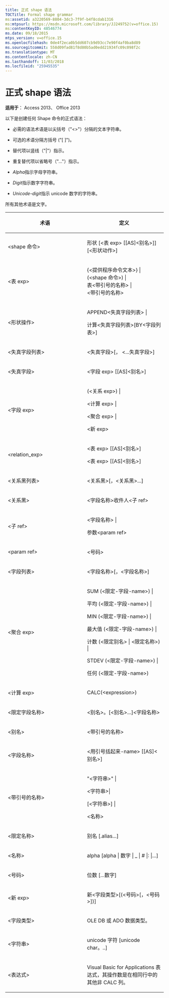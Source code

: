 ```yaml
---
title: 正式 shape 语法
TOCTitle: Formal shape grammar
ms:assetid: a3220569-8804-3dc3-7f9f-b4f8cdab1316
ms:mtpsurl: https://msdn.microsoft.com/library/JJ249752(v=office.15)
ms:contentKeyID: 48546774
ms.date: 09/18/2015
mtps_version: v=office.15
ms.openlocfilehash: 0de4f2eca0b5dd607cb9d93cc7e90f4af0ba8d89
ms.sourcegitcommit: 558d09fad81f8d80b5ad0edd21934fc09c098f2c
ms.translationtype: MT
ms.contentlocale: zh-CN
ms.lasthandoff: 11/03/2018
ms.locfileid: "25945535"
---
```

# <a name="formal-shape-grammar"></a>正式 shape 语法

**适用于**： Access 2013、 Office 2013

以下是创建任何 Shape 命令的正式语法：

  - 必需的语法术语是以尖括号（"\<\>"）分隔的文本字符串。

  - 可选的术语分隔方括号 ("\[ \]")。

  - 替代项以竖线（"|"）指示。

  - 重复替代项以省略号（"..."）指示。

  - *Alpha*指示字母字符串。

  - *Digit*指示数字字符串。

  - *Unicode-digit*指示 unicode 数字的字符串。

所有其他术语是文字。

<table>
<colgroup>
<col style="width: 50%" />
<col style="width: 50%" />
</colgroup>
<thead>
<tr class="header">
<th><p>术语</p></th>
<th><p>定义</p></th>
</tr>
</thead>
<tbody>
<tr class="odd">
<td><p>&lt;shape 命令&gt;</p></td>
<td><p>形状 [&lt;表 exp&gt; [[AS]&lt;别名&gt;]] [&lt;形状动作&gt;]</p></td>
</tr>
<tr class="even">
<td><p>&lt;表 exp&gt;</p></td>
<td><p>{&lt;提供程序命令文本&gt;} |<br />
(&lt;shape 命令&gt;) |<br />
表&lt;带引号的名称&gt; |<br />
&lt;带引号的名称&gt;</p></td>
</tr>
<tr class="odd">
<td><p>&lt;形状操作&gt;</p></td>
<td><p>APPEND&lt;失真字段列表&gt; |</p>
<p>计算&lt;失真字段列表&gt;[BY&lt;字段列表&gt;]</p></td>
</tr>
<tr class="even">
<td><p>&lt;失真字段列表&gt;</p></td>
<td><p>&lt;失真字段&gt;[， &lt;...失真字段&gt;]</p></td>
</tr>
<tr class="odd">
<td><p>&lt;失真字段&gt;</p></td>
<td><p>&lt;字段 exp&gt; [[AS]&lt;别名&gt;]</p></td>
</tr>
<tr class="even">
<td><p>&lt;字段 exp&gt;</p></td>
<td><p>(&lt;关系 exp&gt;) |</p>
<p>&lt;计算 exp&gt; |</p>
<p>&lt;聚合 exp&gt; |</p>
<p>&lt;新 exp&gt;</p></td>
</tr>
<tr class="odd">
<td><p>&lt;relation_exp&gt;</p></td>
<td><p>&lt;表 exp&gt; [[AS]&lt;别名&gt;]</p>
<p>&lt;表 exp&gt; [[AS]&lt;别名&gt;]</p></td>
</tr>
<tr class="even">
<td><p>&lt;关系黑列表&gt;</p></td>
<td><p>&lt;关系黑&gt;[，&lt;关系黑&gt;...]</p></td>
</tr>
<tr class="odd">
<td><p>&lt;关系黑&gt;</p></td>
<td><p>&lt;字段名称&gt;收件人&lt;子 ref&gt;</p></td>
</tr>
<tr class="even">
<td><p>&lt;子 ref&gt;</p></td>
<td><p>&lt;字段名称&gt; |</p>
<p>参数&lt;param ref&gt;</p></td>
</tr>
<tr class="odd">
<td><p>&lt;param ref&gt;</p></td>
<td><p>&lt;号码&gt;</p></td>
</tr>
<tr class="even">
<td><p>&lt;字段列表&gt;</p></td>
<td><p>&lt;字段名称&gt;[，&lt;字段名称&gt;]</p></td>
</tr>
<tr class="odd">
<td><p>&lt;聚合 exp&gt;</p></td>
<td><p>SUM (&lt;限定-字段-name&gt;) |</p>
<p>平均 (&lt;限定-字段-name&gt;) |</p>
<p>MIN (&lt;限定-字段-name&gt;) |</p>
<p>最大值 (&lt;限定-字段-name&gt;) |</p>
<p>计数 (&lt;限定别名&gt; | &lt;限定名称&gt;) |</p>
<p>STDEV (&lt;限定-字段-name&gt;) |</p>
<p>任何 (&lt;限定-字段-name&gt;)</p></td>
</tr>
<tr class="even">
<td><p>&lt;计算 exp&gt;</p></td>
<td><p>CALC(&lt;expression&gt;)</p></td>
</tr>
<tr class="odd">
<td><p>&lt;限定字段名称&gt;</p></td>
<td><p>&lt;别名&gt;。[&lt;别名&gt;...]&lt;字段名称&gt;</p></td>
</tr>
<tr class="even">
<td><p>&lt;别名&gt;</p></td>
<td><p>&lt;带引号的名称&gt;</p></td>
</tr>
<tr class="odd">
<td><p>&lt;字段名称&gt;</p></td>
<td><p>&lt;用引号括起来-name&gt; [[AS]&lt;别名&gt;]</p></td>
</tr>
<tr class="even">
<td><p>&lt;带引号的名称&gt;</p></td>
<td><p>&quot;&lt;字符串&gt;&quot; |</p>
<p>&lt;字符串&gt;|</p>
<p>[&lt;字符串&gt;] |</p>
<p>&lt;名称&gt;</p></td>
</tr>
<tr class="odd">
<td><p>&lt;限定名称&gt;</p></td>
<td><p>别名 [.alias...]</p></td>
</tr>
<tr class="even">
<td><p>&lt;名称&gt;</p></td>
<td><p>alpha [alpha | 数字 | _ | # |: |...]</p></td>
</tr>
<tr class="odd">
<td><p>&lt;号码&gt;</p></td>
<td><p>位数 [...数字]</p></td>
</tr>
<tr class="even">
<td><p>&lt;新 exp&gt;</p></td>
<td><p>新&lt;字段类型&gt;[(&lt;号码&gt;[，&lt;号码&gt;])]</p></td>
</tr>
<tr class="odd">
<td><p>&lt;字段类型&gt;</p></td>
<td><p>OLE DB 或 ADO 数据类型。</p></td>
</tr>
<tr class="even">
<td><p>&lt;字符串&gt;</p></td>
<td><p>unicode 字符 [unicode char。..]</p></td>
</tr>
<tr class="odd">
<td><p>&lt;表达式&gt;</p></td>
<td><p>Visual Basic for Applications 表达式，其操作数是在相同行中的其他非 CALC 列。</p></td>
</tr>
</tbody>
</table>

